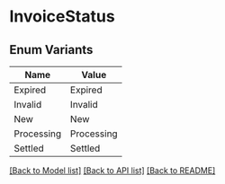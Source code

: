 # InvoiceStatus

## Enum Variants

| Name | Value |
|---- | -----|
| Expired | Expired |
| Invalid | Invalid |
| New | New |
| Processing | Processing |
| Settled | Settled |


[[Back to Model list]](../README.md#documentation-for-models) [[Back to API list]](../README.md#documentation-for-api-endpoints) [[Back to README]](../README.md)


